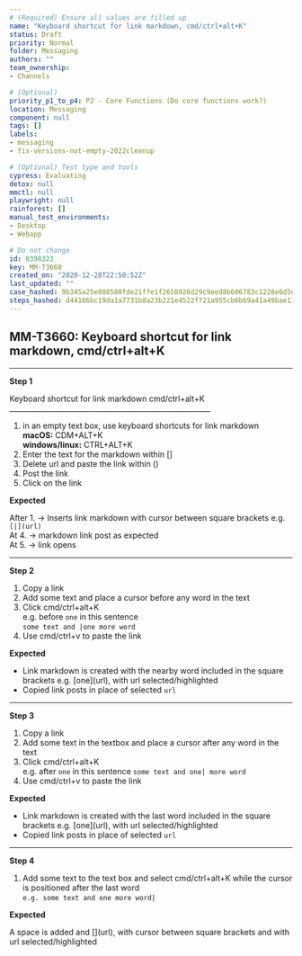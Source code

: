 ```yaml
---
# (Required) Ensure all values are filled up
name: "Keyboard shortcut for link markdown, cmd/ctrl+alt+K"
status: Draft
priority: Normal
folder: Messaging
authors: ""
team_ownership: 
- Channels

# (Optional)
priority_p1_to_p4: P2 - Core Functions (Do core functions work?)
location: Messaging
component: null
tags: []
labels: 
- messaging
- fix-versions-not-empty-2022cleanup

# (Optional) Test type and tools
cypress: Evaluating
detox: null
mmctl: null
playwright: null
rainforest: []
manual_test_environments: 
- Desktop
- Webapp

# Do not change
id: 8398323
key: MM-T3660
created_on: "2020-12-28T22:50:52Z"
last_updated: ""
case_hashed: 9b345a25e088580fde21ffe1f2658926d29c9eed8b606783c1228e6d5d3103935e2bd48520931a34337e23d9a4361ae1
steps_hashed: d44186bc19da1a7731b8a23b221e4522f721a955cb6b69a41a49bae1114e11ec4df221f87c37de6bd861de66c8e904be
---
```


<!-- (Auto-generated) Based on frontmatter's "key" and "name" -->

## MM-T3660: Keyboard shortcut for link markdown, cmd/ctrl+alt+K

---

**Step 1**

Keyboard shortcut for link markdown cmd/ctrl+alt+K\
\_\_\_\_\_\_\_\_\_\_\_\_\_\_\_\_\_\_\_\_\_\_\_\_\_\_\_\_\_\_\_\_\_\_\_\_\_\_\_\_\_\_\_\_\_\_\_\_\_\_\_\_\_\_\_\_

1. in an empty text box, use keyboard shortcuts for link markdown
   \
   **macOS:** CDM+ALT+K\
   **windows/linux:** CTRL+ALT+K
2. Enter the text for the markdown within \[]
3. Delete url and paste the link within ()
4. Post the link
5. Click on the link

**Expected**

After 1. -> Inserts link markdown with cursor between square brackets e.g. `[|](url)`\
At 4. -> markdown link post as expected\
At 5. -> link opens

---

**Step 2**

1. Copy a link
2. Add some text and place a cursor before any word in the text
3. Click cmd/ctrl+alt+K
   \
   e.g. before `one` in this sentence\
   `some text and |one more word`
4. Use cmd/ctrl+v to paste the link

**Expected**

- Link markdown is created with the nearby word included in the square brackets e.g. \[one]\(url), with url selected/highlighted
- Copied link posts in place of selected `url`

---

**Step 3**

1. Copy a link
2. Add some text in the textbox and place a cursor after any word in the text
3. Click cmd/ctrl+alt+K
   \
   e.g. after `one` in this sentence `some text and one| more word`
4. Use cmd/ctrl+v to paste the link

**Expected**

- Link markdown is created with the last word included in the square brackets e.g. \[one]\(url), with url selected/highlighted
- Copied link posts in place of selected `url`

---

**Step 4**

1. Add some text to the text box and select cmd/ctrl+alt+K while the cursor is positioned after the last word
   \
   `e.g. some text and one more word|`

**Expected**

A space is added and \[]\(url), with cursor between square brackets and with url selected/highlighted
